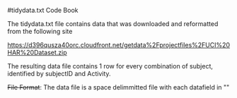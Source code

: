 
#tidydata.txt Code Book

The tidydata.txt file contains data that was downloaded and reformatted from the following site

https://d396qusza40orc.cloudfront.net/getdata%2Fprojectfiles%2FUCI%20HAR%20Dataset.zip 

The resulting data file contains 1 row for every combination of subject, identified by subjectID and Activity.

~~File Format~~: The data file is a space delimmitted file with each datafield in ""



